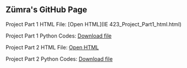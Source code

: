 ## Zümra's GitHub Page 

Project Part 1 HTML File: [Open HTML](IE 423_Project_Part1_html.html)
 
Project Part 1 Python Codes: [Download file](IE423_Project_Part1_Code.py)

Project Part 2 HTML File: [Open HTML](IE423_Project_Part_2.html)
 
Project Part 2 Python Codes: [Download file](IE423_Project_Part_2_Code.py)



